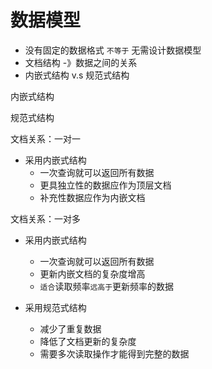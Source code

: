 # 数据模型

* 没有固定的数据格式 `不等于` 无需设计数据模型
* 文档结构 -》数据之间的关系
* 内嵌式结构 v.s 规范式结构

内嵌式结构

规范式结构

文档关系：一对一

* 采用内嵌式结构
  * 一次查询就可以返回所有数据
  * 更具独立性的数据应作为顶层文档
  * 补充性数据应作为内嵌文档

文档关系：一对多

* 采用内嵌式结构
  * 一次查询就可以返回所有数据
  * 更新内嵌文档的复杂度增高
  * `适合`读取频率`远高于`更新频率的数据

* 采用规范式结构
  * 减少了重复数据
  * 降低了文档更新的复杂度
  * 需要多次读取操作才能得到完整的数据

